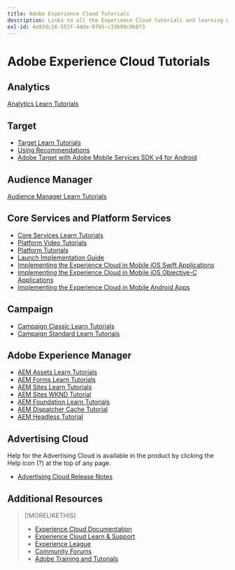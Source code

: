 ```yaml
---
title: Adobe Experience Cloud Tutorials
description: Links to all the Experience Cloud tutorials and learning guides
exl-id: 4e92dc16-553f-4dda-9705-c33b99c0b8f3
---
```

# Adobe Experience Cloud Tutorials

## Analytics

[Analytics Learn Tutorials](https://experienceleague.adobe.com/docs/analytics-learn/tutorials/overview.html?lang=en)

## Target

* [Target Learn Tutorials](https://experienceleague.adobe.com/docs/target-learn/tutorials/overview.html?lang=en)
* [Using Recommendations](https://experienceleague.adobe.com/docs/target-learn/tutorials/recommendations/use-recommendations-offers.html)
* [Adobe Target with Adobe Mobile Services SDK v4 for Android](https://experienceleague.adobe.com/docs/target-learn/tutorials/mobile/overview.html)

## Audience Manager

[Audience Manager Learn Tutorials](https://experienceleague.adobe.com/docs/audience-manager-learn/tutorials/overview.html?lang=en)

## Core Services and Platform Services

* [Core Services Learn Tutorials](https://experienceleague.adobe.com/docs/core-services-learn/tutorials/overview.html?lang=en)
* [Platform Video Tutorials](https://experienceleague.adobe.com/docs/platform-learn/tutorials/overview.html?lang=en)
* [Platform Tutorials](https://experienceleague.adobe.com/docs/experience-platform/tutorials/home.html?lang=en)
* [Launch Implementation Guide](https://experienceleague.adobe.com/docs/core-services-learn/implementing-in-websites-with-launch/index.html?lang=en)
* [Implementing the Experience Cloud in Mobile iOS Swift Applications](https://experienceleague.adobe.com/docs/core-services-learn/implementing-in-mobile-ios-swift-apps-with-launch/index.html?lang=en)
* [Implementing the Experience Cloud in Mobile iOS Objective-C Applications](https://experienceleague.adobe.com/docs/core-services-learn/implementing-in-mobile-ios-objective-c-apps-with-launch/index.html?lang=en)
* [Implementing the Experience Cloud in Mobile Android Apps](https://experienceleague.adobe.com/docs/core-services-learn/implementing-in-mobile-android-apps-with-launch/index.html?lang=en)

## Campaign

* [Campaign Classic Learn Tutorials](https://experienceleague.adobe.com/docs/campaign-classic-learn/tutorials/overview.html?lang=en)
* [Campaign Standard Learn Tutorials](https://experienceleague.adobe.com/docs/campaign-standard-learn/tutorials/overview.html?lang=en)

## Adobe Experience Manager

* [AEM Assets Learn Tutorials](https://experienceleague.adobe.com/docs/experience-manager-learn/assets/overview.html?lang=en)
* [AEM Forms Learn Tutorials](https://experienceleague.adobe.com/docs/experience-manager-learn/forms/overview.html?lang=en)
* [AEM Sites Learn Tutorials](https://experienceleague.adobe.com/docs/experience-manager-learn/sites/overview.html?lang=en)
* [AEM Sites WKND Tutorial](https://experienceleague.adobe.com/docs/experience-manager-learn/getting-started-wknd-tutorial-develop/overview.html?lang=en)
* [AEM Foundation Learn Tutorials](https://experienceleague.adobe.com/docs/experience-manager-learn/assets/overview.html?lang=en)
* [AEM Dispatcher Cache Tutorial](https://experienceleague.adobe.com/docs/experience-manager-learn/dispatcher-tutorial/overview.html?lang=en)
* [AEM Headless Tutorial](https://experienceleague.adobe.com/docs/experience-manager-learn/getting-started-with-aem-headless/overview.html?lang=en)

## Advertising Cloud

Help for the Advertising Cloud is available in the product by clicking the Help icon (?) at the top of any page.

* [Advertising Cloud Release Notes](https://experienceleague.adobe.com/docs/release-notes/experience-cloud/current.html?lang=en)

## Additional Resources

>[!MORELIKETHIS]
>
>* [Experience Cloud Documentation](https://experienceleague.adobe.com/docs/experience-cloud/user-guides/home.html?lang=en)
>* [Experience Cloud Learn & Support](https://experienceleague.adobe.com/docs/)
>* [Experience League](https://experienceleague.adobe.com/)
>* [Community Forums](https://forums.adobe.com/community/experience-cloud/)
>* [Adobe Training and Tutorials](https://helpx.adobe.com/learning.html?promoid=KAUDK)
